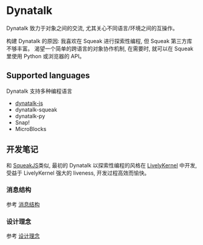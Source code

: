 # Dynatalk

Dynatalk 致力于对象之间的交流, 尤其关心不同语言/环境之间的互操作。

构建 Dynatalk 的原因: 我喜欢在 Squeak 进行探索性编程, 但 Squeak 第三方库不够丰富。 渴望一个简单的跨语言的对象协作机制, 在需要时, 就可以在 Squeak里使用 Python 或浏览器的 API。


## Supported languages

Dynatalk 支持多种编程语言

- [dynatalk-js](https://github.com/wwj718/dynatalk-js)
- dynatalk-squeak
- dynatalk-py
- Snap!
- MicroBlocks

## 开发笔记

<!--"软件只是心智成熟的副产品", 思考本身是更重要的, 记录它们-->

和 [SqueakJS](https://github.com/codefrau/SqueakJS)类似, 最初的 Dynatalk 以探索性编程的风格在 [LivelyKernel](https://github.com/LivelyKernel/LivelyKernel) 中开发, 受益于 LivelyKernel 强大的 liveness, 开发过程高效而愉快。

### 消息结构

参考 [消息结构](./docs/消息结构.md)

### 设计理念

参考 [设计理念](./docs/设计理念.md)